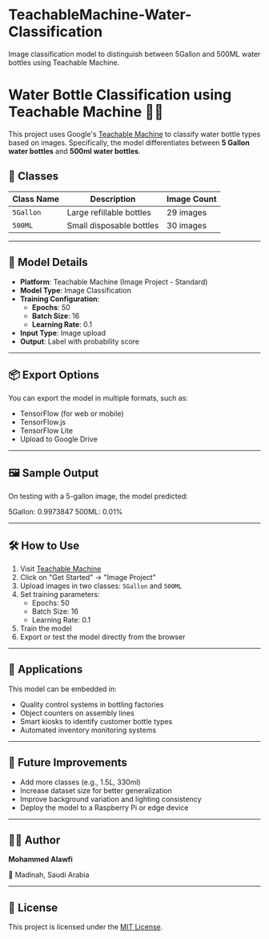 # TeachableMachine-Water-Classification
Image classification model to distinguish between 5Gallon and 500ML water bottles using Teachable Machine.
# Water Bottle Classification using Teachable Machine 🧠💧

This project uses Google's [Teachable Machine](https://teachablemachine.withgoogle.com/) to classify water bottle types based on images. Specifically, the model differentiates between **5 Gallon water bottles** and **500ml water bottles**.

## 📸 Classes

| Class Name | Description               | Image Count |
|------------|---------------------------|--------------|
| `5Gallon`  | Large refillable bottles  | 29 images    |
| `500ML`    | Small disposable bottles  | 30 images    |

---

## 🧠 Model Details

- **Platform**: Teachable Machine (Image Project - Standard)
- **Model Type**: Image Classification
- **Training Configuration**:
  - **Epochs**: 50
  - **Batch Size**: 16
  - **Learning Rate**: 0.1
- **Input Type**: Image upload
- **Output**: Label with probability score

---

## 📦 Export Options

You can export the model in multiple formats, such as:
- TensorFlow (for web or mobile)
- TensorFlow.js
- TensorFlow Lite
- Upload to Google Drive

---

## 🖼️ Sample Output

On testing with a 5-gallon image, the model predicted:

5Gallon: 0.9973847
500ML: 0.01%


---

## 🛠 How to Use

1. Visit [Teachable Machine](https://teachablemachine.withgoogle.com/)
2. Click on "Get Started" → "Image Project"
3. Upload images in two classes: `5Gallon` and `500ML`
4. Set training parameters:
   - Epochs: 50
   - Batch Size: 16
   - Learning Rate: 0.1
5. Train the model
6. Export or test the model directly from the browser

---

## 🚀 Applications

This model can be embedded in:
- Quality control systems in bottling factories
- Object counters on assembly lines
- Smart kiosks to identify customer bottle types
- Automated inventory monitoring systems

---

## 📝 Future Improvements

- Add more classes (e.g., 1.5L, 330ml)
- Increase dataset size for better generalization
- Improve background variation and lighting consistency
- Deploy the model to a Raspberry Pi or edge device

---

## 🧑‍💻 Author

**Mohammed Alawfi**  

📍 Madinah, Saudi Arabia

---

## 📄 License

This project is licensed under the [MIT License](LICENSE).

